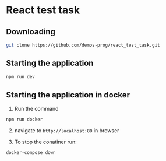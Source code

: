 # React test task

## Downloading

```bash
git clone https://github.com/demos-prog/react_test_task.git
```

## Starting the application

```bash
npm run dev
```

## Starting the application in docker

1. Run the command

```bash
npm run docker
```

2. navigate to `http://localhost:80` in browser

3. To stop the conatiner run:

```bash
docker-compose down
```